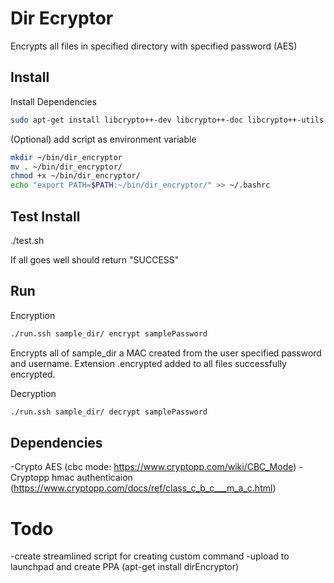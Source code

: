 # Dir Ecryptor

Encrypts all files in specified directory with specified password (AES)

## Install

Install Dependencies
```sh
sudo apt-get install libcrypto++-dev libcrypto++-doc libcrypto++-utils
```

(Optional) add script as environment variable

```sh
mkdir ~/bin/dir_encryptor
mv . ~/bin/dir_encryptor/
chmod +x ~/bin/dir_encryptor/
echo "export PATH=$PATH:~/bin/dir_encryptor/" >> ~/.bashrc
```

## Test Install

./test.sh

If all goes well should return "SUCCESS"


## Run

Encryption
```sh
./run.ssh sample_dir/ encrypt samplePassword
```

Encrypts all of sample_dir a MAC created from the user specified password and username. Extension .encrypted added to all files successfully encrypted.


Decryption
```sh
./run.ssh sample_dir/ decrypt samplePassword
```



## Dependencies

-Crypto AES (cbc mode: https://www.cryptopp.com/wiki/CBC_Mode)
-Cryptopp hmac authenticaion (https://www.cryptopp.com/docs/ref/class_c_b_c___m_a_c.html)

# Todo

-create streamlined script for creating custom command
-upload to launchpad and create PPA (apt-get install dirEncryptor)





